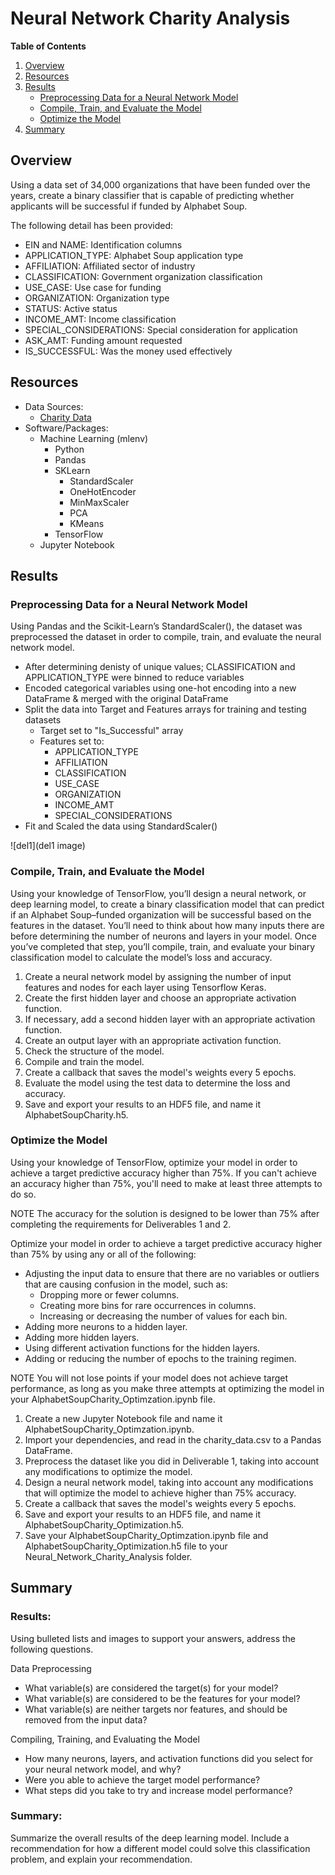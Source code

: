 # Neural Network Charity Analysis

**Table of Contents**

1. [Overview](https://github.com/catsdata/Neural_Network_Charity_Analysis#overview)
2. [Resources](https://github.com/catsdata/Neural_Network_Charity_Analysis#resources)
3. [Results](https://github.com/catsdata/Neural_Network_Charity_Analysis#results)
    - [Preprocessing Data for a Neural Network Model](https://github.com/catsdata/Neural_Network_Charity_Analysis#preprocessing-data-for-a-neural-network-model)
    - [Compile, Train, and Evaluate the Model](https://github.com/catsdata/Neural_Network_Charity_Analysis#compile-train-and-evaluate-the-model)
    - [Optimize the Model](https://github.com/catsdata/Neural_Network_Charity_Analysis#optimize-the-model)
4. [Summary](https://github.com/catsdata/Neural_Network_Charity_Analysis#summary)


## Overview

Using a data set of 34,000 organizations that have been funded over the years, create a binary classifier that is capable of predicting whether applicants will be successful if funded by Alphabet Soup.

The following detail has been provided:

- EIN and NAME:  Identification columns
- APPLICATION_TYPE:  Alphabet Soup application type
- AFFILIATION:  Affiliated sector of industry
- CLASSIFICATION:  Government organization classification
- USE_CASE:  Use case for funding
- ORGANIZATION:  Organization type
- STATUS:  Active status
- INCOME_AMT:  Income classification
- SPECIAL_CONSIDERATIONS:  Special consideration for application
- ASK_AMT:  Funding amount requested
- IS_SUCCESSFUL:  Was the money used effectively


## Resources

- Data Sources: 
    - [Charity Data](https://github.com/catsdata/Neural_Network_Charity_Analysis/blob/main/Resources/charity_data.csv)
- Software/Packages:  
    - Machine Learning (mlenv)
        - Python
        - Pandas
        - SKLearn
            - StandardScaler
            - OneHotEncoder
            - MinMaxScaler
            - PCA
            - KMeans
        - TensorFlow
    - Jupyter Notebook

## Results

### Preprocessing Data for a Neural Network Model

Using Pandas and the Scikit-Learn’s StandardScaler(), the dataset was preprocessed the dataset in order to compile, train, and evaluate the neural network model.

- After determining denisty of unique values; CLASSIFICATION and APPLICATION_TYPE were binned to reduce variables
- Encoded categorical variables using one-hot encoding into a new DataFrame & merged with the original DataFrame
- Split the data into Target and Features arrays for training and testing datasets
    - Target set to "Is_Successful" array 
    - Features set to:
        - APPLICATION_TYPE
        - AFFILIATION
        - CLASSIFICATION
        - USE_CASE
        - ORGANIZATION
        - INCOME_AMT
        - SPECIAL_CONSIDERATIONS
- Fit and Scaled the data using StandardScaler()

![del1](del1 image)

### Compile, Train, and Evaluate the Model

Using your knowledge of TensorFlow, you’ll design a neural network, or deep learning model, to create a binary classification model that can predict if an Alphabet Soup–funded organization will be successful based on the features in the dataset. You’ll need to think about how many inputs there are before determining the number of neurons and layers in your model. Once you’ve completed that step, you’ll compile, train, and evaluate your binary classification model to calculate the model’s loss and accuracy.

1. Create a neural network model by assigning the number of input features and nodes for each layer using Tensorflow Keras.
2. Create the first hidden layer and choose an appropriate activation function.
3. If necessary, add a second hidden layer with an appropriate activation function.
4. Create an output layer with an appropriate activation function.
5. Check the structure of the model.
6. Compile and train the model.
7. Create a callback that saves the model's weights every 5 epochs.
8. Evaluate the model using the test data to determine the loss and accuracy.
9. Save and export your results to an HDF5 file, and name it AlphabetSoupCharity.h5.

### Optimize the Model

Using your knowledge of TensorFlow, optimize your model in order to achieve a target predictive accuracy higher than 75%. If you can't achieve an accuracy higher than 75%, you'll need to make at least three attempts to do so.

NOTE
The accuracy for the solution is designed to be lower than 75% after completing the requirements for Deliverables 1 and 2.

Optimize your model in order to achieve a target predictive accuracy higher than 75% by using any or all of the following:

- Adjusting the input data to ensure that there are no variables or outliers that are causing confusion in the model, such as:
    - Dropping more or fewer columns.
    - Creating more bins for rare occurrences in columns.
    - Increasing or decreasing the number of values for each bin.
- Adding more neurons to a hidden layer.
- Adding more hidden layers.
- Using different activation functions for the hidden layers.
- Adding or reducing the number of epochs to the training regimen.

NOTE
You will not lose points if your model does not achieve target performance, as long as you make three attempts at optimizing the model in your AlphabetSoupCharity_Optimzation.ipynb file.

1. Create a new Jupyter Notebook file and name it AlphabetSoupCharity_Optimzation.ipynb.
2. Import your dependencies, and read in the charity_data.csv to a Pandas DataFrame.
3. Preprocess the dataset like you did in Deliverable 1, taking into account any modifications to optimize the model.
4. Design a neural network model, taking into account any modifications that will optimize the model to achieve higher than 75% accuracy.
5. Create a callback that saves the model's weights every 5 epochs.
6. Save and export your results to an HDF5 file, and name it AlphabetSoupCharity_Optimization.h5.
7. Save your AlphabetSoupCharity_Optimzation.ipynb file and AlphabetSoupCharity_Optimization.h5 file to your Neural_Network_Charity_Analysis folder.

## Summary 

### Results: 
Using bulleted lists and images to support your answers, address the following questions.

Data Preprocessing
- What variable(s) are considered the target(s) for your model?
- What variable(s) are considered to be the features for your model?
- What variable(s) are neither targets nor features, and should be removed from the input data?

Compiling, Training, and Evaluating the Model
- How many neurons, layers, and activation functions did you select for your neural network model, and why?
- Were you able to achieve the target model performance?
- What steps did you take to try and increase model performance?

### Summary: 
Summarize the overall results of the deep learning model. Include a recommendation for how a different model could solve this classification problem, and explain your recommendation.

